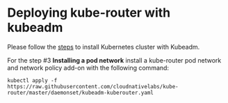 # Deploying kube-router with kubeadm

Please follow the [steps](https://kubernetes.io/docs/setup/independent/create-cluster-kubeadm/) to install Kubernetes cluster with Kubeadm.


For the step #3 **Installing a pod network** install a kube-router pod network and network policy add-on with the following command:

```
kubectl apply -f https://raw.githubusercontent.com/cloudnativelabs/kube-router/master/daemonset/kubeadm-kuberouter.yaml
```
